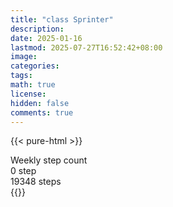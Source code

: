 ```yaml
---
title: "class Sprinter"
description: 
date: 2025-01-16
lastmod: 2025-07-27T16:52:42+08:00
image: 
categories: 
tags: 
math: true
license: 
hidden: false
comments: true
---
```

{{< pure-html >}}
<div class="chart-wrap vertical">
  <div class="title">Weekly step count</div>
  <div class="grid">
    <div class="bottom"> 0 step </div>
    <div class="bar" style="--bar-value:29%;" data-name="5547" title="07-21"></div>
    <div class="bar" style="--bar-value:31%;" data-name="6071" title="07-22"></div>
    <div class="bar" style="--bar-value:40%;" data-name="7792" title="07-23"></div>
    <div class="bar" style="--bar-value:30%;" data-name="5867" title="07-24"></div>
    <div class="bar" style="--bar-value:38%;" data-name="7409" title="07-25"></div>
    <div class="bar" style="--bar-value:100%;" data-name="19348" title="07-26"></div>
    <div class="bar" style="--bar-value:17%;" data-name="3336" title="07-27"></div>
<div class="top"> 19348 steps </div>
  </div>
</div>
{{</ pure-html >}}
